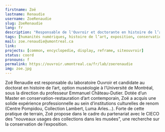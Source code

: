 ```yaml
---
firstname: Zoë
lastname: Renaudie
username: ZoeRenaudie
slug: ZoeRenaudie
lang: fr
description: "Responsable de l'Ouvroir et doctorante en histoire de l’art option muséologie et humanités numériques."
tags: [humanités numériques, histoire de l’art, exposition, conservation-restauration]
mail: zoe.renaudie@umontreal.ca
link:
projects: [common, encyclopedie, display, reframe, siteouvroir]
status: coord
pronouns: f
permalink: https://ouvroir.umontreal.ca/fr/lab/zoerenaudie
img: zoe.jpg
---
```


Zoë Renaudie est responsable du laboratoire Ouvroir et candidate au doctorat en histoire de l’art, option muséologie à l’Université de Montréal, sous la direction du professeur Emmanuel Château-Dutier. Dotée d’un Master en conservation-restauration d’art contemporain, Zoë a acquis une solide expérience professionnelle au sein d’institutions culturelles de renom (Centre Pompidou, Collection Lambert, Luma Arles…). Forte de cette pratique de terrain, Zoë propose dans le cadre du partenariat avec le CIECO des "nouveaux usages des collections dans les musées", une recherche sur la conservation de l’exposition.
